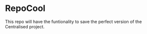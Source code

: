 # RepoCool

This repo will have the funtionality to save the perfect version of the Centralised project.
